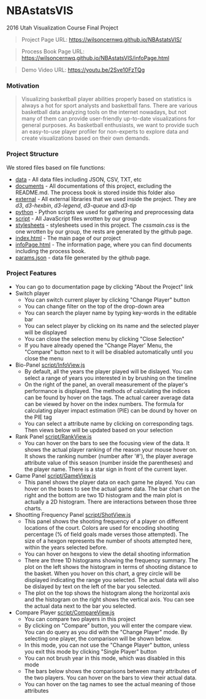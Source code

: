 # NBAstatsVIS
2016 Utah Visualization Course Final Project

>Project Page URL: https://wilsoncernwq.github.io/NBAstatsVIS/

>Process Book Page URL: https://wilsoncernwq.github.io/NBAstatsVIS/infoPage.html

>Demo Video URL: https://youtu.be/2Sve10FzTQg

### Motivation
> Visualizing basketball player abilities properly based on statistics is always a hot for sport analysts and basketball fans. There are various basketball data analyzing tools on the internet nowadays, but not many of them can provide user-friendly up-to-date visualizations for general purposes. As basketball enthusiasts, we want to provide such an easy-to-use player profiler for non-experts to explore data and create visualizations based on their own demands.

### Project Structure

We stored files based on file functions:

* [data] - All data files including JSON, CSV, TXT, etc
* [documents] - All documentations of this project, excluding the README.md. The process book is stored inside this folder also
* [external] - All external libraries that we used inside the project. They are *d3*, *d3-hexbin*, *d3-legend*, *d3-queue* and *d3-tip*
* [python] - Python scripts we used for gathering and preprocessing data
* [script] - All JavaScript files wrotten by our group
* [stylesheets] - stylesheets used in this project. The *cssmain.css* is the one wrotten by our group, the rests are generated by the github page.
* [index.html] - The main page of our project
* [infoPage.html] - The information page, where you can find documents including the process book.
* [params.json] - data file generated by the github page.

### Project Features
- You can go to documentation page by clicking "About the Project" link
- Switch player
    - You can switch current player by clicking "Change Player" button
    - You can change filter on the top of the drop-down area
    - You can search the player name by typing key-words in the editable bar
    - You can select player by clicking on its name and the selected player will be displayed
    - You can close the selection menu by clicking "Close Selection"
    - If you have already opened the "Change Player' Menu, the "Compare" button next to it will be disabled automatically until you close the menu 
- Bio-Panel [script/InfoView.js]
    - By default, all the years the player played will be dislayed. You can select a range of years you interested in by brushing on the timeline
    - On the right of the panel, an overall measurement of the player's performance is displayed. The methods of calculating the indices can be found by hover on the tags. The actual career average data can be viewed by hover on the index numbers. The formula for calculating player impact estimation (PIE) can be dound by hover on the PIE tag
    - You can select a attribute name by clicking on corresponding tags. Then views below will be updated based on your selection
- Rank Panel [script/RankView.js]
    - You can hover on the bars to see the focusing view of the data. It shows the actual player ranking of rhe reason your mouse hover on. It shows the ranking number (number after '#'), the player average attribute value of this season (number inside the parentheses) and the player name. There is a star sign in front of the current layer.
- Game Panel [script/GameView.js]
    - This panel shows the player data on each game he played. You can hover on the boxes to see the actual game data. The bar chart on the right and the bottom are two 1D histogram and the main plot is actually a 2D histogram. There are interactions between those three charts.
- Shootting Frequency Panel [script/ShotView.js]
    - This panel shows the shooting frequency of a player on different locations of the court. Colors are used for encoding shooting percentage (% of field goals made verses those attempted). The size of a hexgon represents the number of shoots attempted here, within the years selected before.
    - You can hover on hexgons to view the detail shooting information
    - There are three 1D histograms showing the frequency summary. The plot on the left shows the histogram in terms of shooting distance to the basket. When you hover on this chart, a grey circle will be displayed indicating the range you selected. The actual data will also be dislayed by text on the left of the bar you selected.
    - The plot on the top shows the histogram along the horizontal axis and the histogram on the right shows the vertical axis. You can see the actual data next to the bar you selected.
- Compare Player [script/CompareView.js]
    - You can compare two players in this project
    - By clicking on "Compare" button, you will enter the compare view. You can do query as you did with the "Change Player" mode. By selecting one player, the comparison will be shown below.
    - In this mode, you can not use the "Change Player" button, unless you exit this mode by clicking "Single Player" button
    - You can not brush year in this mode, which was disabled in this mode
    - The bars below shows the comparisons between many attributes of the two players. You can hover on the bars to view their actual data.
    - You can hover on the tag names to see the actual meaning of those attributes

[data]: <https://github.com/wilsonCernWq/NBAstatsVIS/tree/master/data>
[documents]: <https://github.com/wilsonCernWq/NBAstatsVIS/tree/master/documents>
[external]: <https://github.com/wilsonCernWq/NBAstatsVIS/tree/master/external>
[python]: <https://github.com/wilsonCernWq/NBAstatsVIS/tree/master/python>
[script]: <https://github.com/wilsonCernWq/NBAstatsVIS/tree/master/script>
[stylesheets]: <https://github.com/wilsonCernWq/NBAstatsVIS/tree/master/stylesheets>
[index.html]: <https://github.com/wilsonCernWq/NBAstatsVIS/tree/master/index.html>
[infoPage.html]: <https://github.com/wilsonCernWq/NBAstatsVIS/tree/master/infoPage.html>
[params.json]: <https://github.com/wilsonCernWq/NBAstatsVIS/tree/master/params.json>
[script/InfoView.js]: <https://github.com/wilsonCernWq/NBAstatsVIS/tree/master/script/InfoView.js>
[script/RankView.js]: <https://github.com/wilsonCernWq/NBAstatsVIS/tree/master/script/RankView.js>
[script/GameView.js]: <https://github.com/wilsonCernWq/NBAstatsVIS/tree/master/script/GameView.js>
[script/ShotView.js]: <https://github.com/wilsonCernWq/NBAstatsVIS/tree/master/script/ShotView.js>
[script/CompareView.js]: <https://github.com/wilsonCernWq/NBAstatsVIS/tree/master/script/CompareView.js>